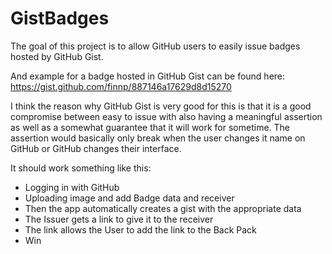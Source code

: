 # GistBadges

The goal of this project is to allow GitHub users to easily issue badges hosted
by GitHub Gist. 

And example for a badge hosted in GitHub Gist can be found here: 
https://gist.github.com/finnp/887146a17629d8d15270

I think the reason why GitHub Gist is very good for this is that it is a good 
compromise between easy to issue with also having a meaningful assertion as well
as a somewhat guarantee that it will work for sometime. The assertion would basically
only break when the user changes it name on GitHub or GitHub changes their interface.

It should work something like this:
* Logging in with GitHub
* Uploading image and add Badge data and receiver
* Then the app automatically creates a gist with the appropriate data
* The Issuer gets a link to give it to the receiver
* The link allows the User to add the link to the Back Pack
* Win